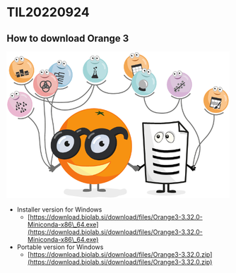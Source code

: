 # TIL20220924

## How to download Orange 3

<img src="../.gitbook/assets/image (1).png" alt="https://orangedatamining.com/" data-size="original">

* Installer version for Windows
  * [https://download.biolab.si/download/files/Orange3-3.32.0-Miniconda-x86\_64.exe](https://download.biolab.si/download/files/Orange3-3.32.0-Miniconda-x86\_64.exe)
* Portable version for Windows
  * [https://download.biolab.si/download/files/Orange3-3.32.0.zip](https://download.biolab.si/download/files/Orange3-3.32.0.zip)
